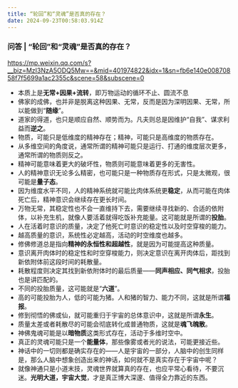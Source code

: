 ```yaml
---
title: “轮回”和“灵魂”是否真的存在？
date: 2024-09-23T00:58:03.914Z
---
```


### 问答 | “轮回”和“灵魂”是否真的存在？
https://mp.weixin.qq.com/s?__biz=MzI3NzA5ODQ5Mw==&mid=401974822&idx=1&sn=fb6e140e00870858f7f5699a1ac2355c&scene=58&subscene=0
- 本质上是**无常+因果+流转**，即万物运动的循环不止、圆流不息
- 佛家的成佛，也并非是脱离这种因果、无常，反而是因为深明因果、无常，所以能做到“**随缘**”。
- 道家的得道，也只是顺应自然、顺势而为。凡夫则总是因维护“自我”、谋求利益而**逆之**。
- 物质，可能只是低维度的精神存在；精神，可能只是高维度的物质存在。
- 从多维空间的角度说，通常所谓的精神可能只是运行、打通的维度层次更多，通常所谓的物质则反之。
- 精神可能意味着更大的破坏性，物质则可能意味着更多的无害性。
- 人的精神意识无论多么精密，也可能只是一种物质存在形式，只是太微观，很可能是**量子态**。
- 因为维度水平不同，人的精神系统就可能比肉体系统更**稳定**，从而可能在肉体死亡后，精神意识会继续存在更长时间。
- 万物无常，其稳定性也不会一直维持下去，需要继续寻找新的、合适的依附体，以补充生机，就像人要活着就得吃饭补充能量。这可能就是所谓的**投胎**。
- 人在活着时意识的质量，决定了他死亡时意识的稳定性以及时空穿梭的能力。
- 越高质量的意识，系统性必定越高，活动的时空维度也越多。
- 修佛修道总是指向**精神的永恒性和超越性**，就是因为可能提高这种质量。
- 意识离开肉体时的稳定性和时空穿梭能力，则决定意识在离开肉体后，距找到新依附体前这段时间的耗散量。
- 耗散程度则决定其找到新依附体时的最后质量——**同声相应、同气相求**，投胎也是讲匹配的。
- 不同的投胎质量，这可能就是“**六道**”。
- 高的可能投胎为人，低的可能为猪。人和猪的智力、能力不同，这就是所谓**福报**。
- 修到彻悟的佛或仙，就可能重归于宇宙的总体意识中，这就是所谓**永生**。
- 质量太差或者耗散尽的可能会彻底转化成普通物质，这就是**魂飞魄散**。
- 神佛鬼魂可能是以**暗物质**这类形式存在，活动于多维时空中。
- 真正的灵魂可能只是一个**能量体**，那些像雾或者光的说法，可能更接近些。
- 神话中的一切则都是确实存在的——人是宇宙的一部分，人脑中的创生同样是，那么人脑中想象创造出来的神话，如何就不是真实存在于宇宙中呢？
- 就像神通只是小道末技，灵魂世界就算真的存在，也应平常心看待，不要沉迷。**光明大道，宇宙大觉**，才是真正博大深邃、值得全力靠近的东西。


